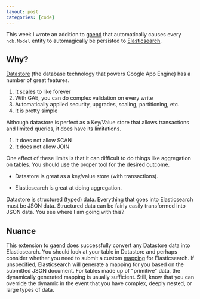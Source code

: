 ```yaml
---
layout: post
categories: [code]
---
```


This week I wrote an addition to
[gaend](https://github.com/samedhi/gaend) that automatically causes every `ndb.Model` entity to automagically be persisted to [Elasticsearch](https://www.elastic.co/products/elasticsearch).

## Why?

[Datastore](https://cloud.google.com/datastore/docs/concepts/overview) (the database technology that powers Google App Engine) has a number of great features.
1. It scales to like forever
2. With GAE, you can do complex validation on every write
3. Automatically applied security, upgrades, scaling, partitioning, etc.
4. It is pretty simple

Although datastore is perfect as a Key/Value store that allows transactions and limited queries, it does have its limitations.

1. It does not allow SCAN
2. It does not allow JOIN

One effect of these limits is that it can difficult to do things like aggregation on tables. You should use the proper tool for the desired outcome.

* Datastore is great as a key/value store (with transactions).

* Elasticsearch is great at doing aggregation.

Datastore is structured (typed) data. Everything that goes into Elasticsearch must be JSON data. Structured data can be fairly easily transformed into JSON data. You see where I am going with this?

## Nuance

This extension to [gaend](https://github.com/samedhi/gaend) does successfully convert any Datastore data into Elasticsearch. You should look at your table in Datastore and perhaps consider whether you need to submit a custom [mapping](https://www.elastic.co/guide/en/elasticsearch/reference/current/mapping.html) for Elasticsearch. If unspecified, Elasticsearch will generate a mapping for you based on the submitted JSON document. For tables made up of "primitive" data, the dynamically generated mapping is usually sufficient. Still, know that you can override the dynamic in the event that you have complex, deeply nested, or large types of data.
